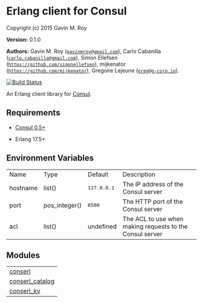 

# Erlang client for Consul #

Copyright (c) 2015 Gavin M. Roy

__Version:__ 0.1.0

__Authors:__ Gavin M. Roy ([`gavinmroy@gmail.com`](mailto:gavinmroy@gmail.com)), Carlo Cabanilla ([`carlo.cabanilla@gmail.com`](mailto:carlo.cabanilla@gmail.com)), Simon Ellefsen ([`https://github.com/simonellefsen`](mailto:https://github.com/simonellefsen)), mijkenator ([`https://github.com/mijkenator`](mailto:https://github.com/mijkenator)), Gregoire Lejeune ([`greg@g-corp.io`](mailto:greg@g-corp.io)).

[![Build Status](https://travis-ci.org/gmr/conserl.svg?branch=master)](https://travis-ci.org/gmr/conserl)

An Erlang client library for [Consul](http://consul.io).


## Requirements ##

* [Consul 0.5+](http://consul.io)

* Erlang 17.5+



## Environment Variables ##


<table width="100%" border="0" summary="environment variables">
<tr><td>Name</td><td>Type</td><td>Default</td><td>Description</td></tr>
<tr><td>hostname</td><td>list()</td><td><tt>127.0.0.1</tt></td><td>The IP address of the Consul server</td></tr>
<tr><td>port</td><td>pos_integer()</td><td><tt>8500</tt></td><td>The HTTP port of the Consul server</td></tr>
<tr><td>acl</td><td>list()</td><td>undefined</td><td>The ACL to use when making requests to the Consul server</td></tr>
</table>



## Modules ##


<table width="100%" border="0" summary="list of modules">
<tr><td><a href="https://github.com/G-Corp/conserl/blob/greg/merge-all/doc/conserl.md" class="module">conserl</a></td></tr>
<tr><td><a href="https://github.com/G-Corp/conserl/blob/greg/merge-all/doc/conserl_catalog.md" class="module">conserl_catalog</a></td></tr>
<tr><td><a href="https://github.com/G-Corp/conserl/blob/greg/merge-all/doc/conserl_kv.md" class="module">conserl_kv</a></td></tr></table>

